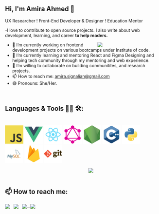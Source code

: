 ## Hi, I'm Amira Ahmed 👋

UX Researcher ! Front-End Developer & Designer ! Education Mentor

-I love to contribute to open source projects. I also write about web development, learning, and career **to help readers.** 

<img align='right' src='https://user-images.githubusercontent.com/5713670/87202985-820dcb80-c2b6-11ea-9f56-7ec461c497c3.gif' width='200'>

- 🔭 I’m currently working on frontend development projects on various bootcamps under Institute of code.
- 🌱 I’m currently learning and mentoring React and Figma Designing and helping tech community through my mentoring and web experience.
- 👯 I’m willing to collaborate on building communitites, and research projects.
- 📫 How to reach me: amira.signalian@gmail.com
- 😄 Pronouns: She/Her.

<br>


## Languages & Tools 👨‍💻 🛠:
</br>
<code><img height="60" src="https://raw.githubusercontent.com/github/explore/80688e429a7d4ef2fca1e82350fe8e3517d3494d/topics/javascript/javascript.png"></code>
<code><img height="60" src="https://raw.githubusercontent.com/github/explore/80688e429a7d4ef2fca1e82350fe8e3517d3494d/topics/vue/vue.png"></code>
<code><img height="60" src="https://raw.githubusercontent.com/github/explore/80688e429a7d4ef2fca1e82350fe8e3517d3494d/topics/react/react.png"></code>
<code><img height="60" src="https://raw.githubusercontent.com/github/explore/5c058a388828bb5fde0bcafd4bc867b5bb3f26f3/topics/graphql/graphql.png"></code>
<code><img height="60" src="https://raw.githubusercontent.com/github/explore/80688e429a7d4ef2fca1e82350fe8e3517d3494d/topics/nodejs/nodejs.png"></code>
<code><img height="60" src="https://raw.githubusercontent.com/github/explore/80688e429a7d4ef2fca1e82350fe8e3517d3494d/topics/cpp/cpp.png"></code>
<code><img height="60" src="https://raw.githubusercontent.com/github/explore/80688e429a7d4ef2fca1e82350fe8e3517d3494d/topics/python/python.png"></code>
<code><img height="60" src="https://raw.githubusercontent.com/github/explore/80688e429a7d4ef2fca1e82350fe8e3517d3494d/topics/mysql/mysql.png"></code>
<code><img height="60" src="https://raw.githubusercontent.com/github/explore/80688e429a7d4ef2fca1e82350fe8e3517d3494d/topics/firebase/firebase.png"></code>
<code><img height="60" src="https://raw.githubusercontent.com/github/explore/80688e429a7d4ef2fca1e82350fe8e3517d3494d/topics/git/git.png"></code>
<p align="center">

<!-- For more icons please follow  https://github.com/MikeCodesDotNET/ColoredBadges -->
 <img align='right' src="https://media.giphy.com/media/ieyl9zmCjO4b4t6qoY/giphy.gif" width="230">
 
  <br></br>
## 📫 How to reach me:
  
[<img align ='center' src="https://img.icons8.com/color/48/000000/linkedin.png" width="3.5%" />](https://www.linkedin.com/in/amira-ahmed-researcher/)  &nbsp; [<img align ='center' src="https://img.icons8.com/fluent/48/000000/instagram-new.png" width="3.5%"/>](https://www.instagram.com/drdesigndotcode/)  &nbsp; <a href="mailto:amira.signalian@gmail.com"> <img align ='center' src="https://img.icons8.com/fluent/48/000000/gmail.png" width="3.5%"/>  &nbsp; [<img align ='center' src="https://img.icons8.com/external-tal-revivo-shadow-tal-revivo/24/000000/external-researchgate-a-social-networking-site-for-scientists-and-researchers-to-share-papers-logo-shadow-tal-revivo.png" width="3.5%"/>](https://www.researchgate.net/profile/Amira-Ahmed-16)

  
</br>
</br>
</br>
